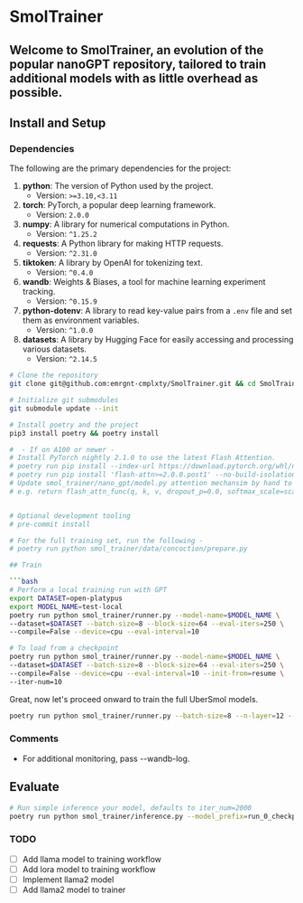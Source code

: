 # SmolTrainer

Welcome to SmolTrainer, an evolution of the popular nanoGPT repository, tailored to train additional models with as little overhead as possible.
---

## Install and Setup

### Dependencies

The following are the primary dependencies for the project:

1. **python**: The version of Python used by the project.
   - Version: `>=3.10,<3.11`
2. **torch**: PyTorch, a popular deep learning framework.
   - Version: `2.0.0`
3. **numpy**: A library for numerical computations in Python.
   - Version: `^1.25.2`
4. **requests**: A Python library for making HTTP requests.
   - Version: `^2.31.0`
5. **tiktoken**: A library by OpenAI for tokenizing text.
   - Version: `^0.4.0`
6. **wandb**: Weights & Biases, a tool for machine learning experiment tracking.
   - Version: `^0.15.9`
7. **python-dotenv**: A library to read key-value pairs from a `.env` file and set them as environment variables.
   - Version: `^1.0.0`
8. **datasets**: A library by Hugging Face for easily accessing and processing various datasets.
   - Version: `^2.14.5`

```bash
# Clone the repository
git clone git@github.com:emrgnt-cmplxty/SmolTrainer.git && cd SmolTrainer

# Initialize git submodules
git submodule update --init

# Install poetry and the project
pip3 install poetry && poetry install

#  - If on A100 or newer - 
# Install PyTorch nightly 2.1.0 to use the latest Flash Attention.
# poetry run pip install --index-url https://download.pytorch.org/whl/nightly/cu118 --pre 'torch>=2.1.0dev'
# poetry run pip install 'flash-attn>=2.0.0.post1' --no-build-isolation
# Update smol_trainer/nano_gpt/model.py attention mechansim by hand to use flash_attn
# e.g. return flash_attn_func(q, k, v, dropout_p=0.0, softmax_scale=scale, causal=True)


# Optional development tooling
# pre-commit install

# For the full training set, run the following -
# poetry run python smol_trainer/data/concoction/prepare.py

## Train

```bash
# Perform a local training run with GPT
export DATASET=open-platypus
export MODEL_NAME=test-local
poetry run python smol_trainer/runner.py --model-name=$MODEL_NAME \
--dataset=$DATASET --batch-size=8 --block-size=64 --eval-iters=250 \
--compile=False --device=cpu --eval-interval=10

# To load from a checkpoint
poetry run python smol_trainer/runner.py --model-name=$MODEL_NAME \
--dataset=$DATASET --batch-size=8 --block-size=64 --eval-iters=250 \
--compile=False --device=cpu --eval-interval=10 --init-from=resume \
--iter-num=10
```

Great, now let's proceed onward to train the full UberSmol models.

```bash
poetry run python smol_trainer/runner.py --batch-size=8 --n-layer=12 --n-head=12 --n-embd=768 --dataset=concoction  --gradient-accumulation-steps=40 --wandb-log --eval-iters=250
```

### Comments

* For additional monitoring, pass --wandb-log.

## Evaluate

```bash
# Run simple inference your model, defaults to iter_num=2000
poetry run python smol_trainer/inference.py --model_prefix=run_0_checkpoint__mode_moe__n_layer_12__n_head_4__n_embd_128__n_experts_8__top_k_experts_8
```

### TODO

- [ ] Add llama model to training workflow
- [ ] Add lora model to training workflow
- [ ] Implement llama2 model
- [ ] Add llama2 model to trainer
